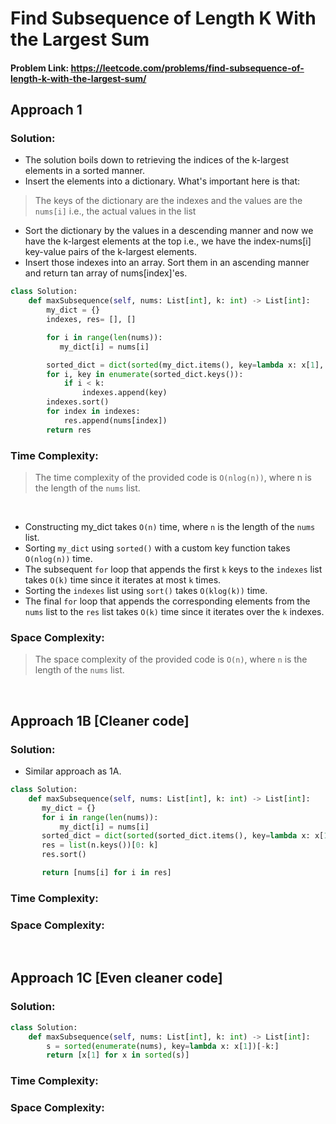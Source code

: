# Find Subsequence of Length K With the Largest Sum

#### Problem Link: https://leetcode.com/problems/find-subsequence-of-length-k-with-the-largest-sum/

## Approach 1

### Solution:
* The solution boils down to retrieving the indices of the k-largest elements in a sorted manner.
* Insert the elements into a dictionary. What's important here is that:
> The keys of the dictionary are the indexes and the values are the `nums[i]` i.e., the actual values in the list 
* Sort the dictionary by the values in a descending manner and now we have the k-largest elements at the top i.e., we have the index-nums[i] key-value pairs of the k-largest elements. 
* Insert those indexes into an array. Sort them in an ascending manner and return tan array of nums[index]'es.


```py
class Solution:
    def maxSubsequence(self, nums: List[int], k: int) -> List[int]:
        my_dict = {}
        indexes, res= [], []

        for i in range(len(nums)):
           my_dict[i] = nums[i]

        sorted_dict = dict(sorted(my_dict.items(), key=lambda x: x[1], reverse=True))
        for i, key in enumerate(sorted_dict.keys()):
            if i < k:
                indexes.append(key)
        indexes.sort()
        for index in indexes:
            res.append(nums[index])
        return res
```

### Time Complexity:
> The time complexity of the provided code is `O(nlog(n))`, where n is the length of the `nums` list.
<br>

* Constructing my_dict takes `O(n)` time, where `n` is the length of the `nums` list. 
* Sorting `my_dict` using `sorted()` with a custom key function takes `O(nlog(n))` time. 
* The subsequent `for` loop that appends the first `k` keys to the `indexes` list takes `O(k)` time since it iterates at most `k` times.
* Sorting the `indexes` list using `sort()` takes `O(klog(k))` time.
* The final `for` loop that appends the corresponding elements from the `nums` list to the `res` list takes `O(k)` time since it iterates over the `k` indexes.


### Space Complexity:
> The space complexity of the provided code is `O(n)`, where `n` is the length of the `nums` list.
<br>

## Approach 1B [Cleaner code]

### Solution:
* Similar approach as 1A.

```py
class Solution:
    def maxSubsequence(self, nums: List[int], k: int) -> List[int]:
       my_dict = {}
       for i in range(len(nums)):
           my_dict[i] = nums[i]
       sorted_dict = dict(sorted(sorted_dict.items(), key=lambda x: x[1], reverse=True))
       res = list(n.keys())[0: k] 
       res.sort()

       return [nums[i] for i in res]
```

### Time Complexity:



### Space Complexity:
<br>


## Approach 1C [Even cleaner code]

### Solution:


```py
class Solution:
    def maxSubsequence(self, nums: List[int], k: int) -> List[int]:
        s = sorted(enumerate(nums), key=lambda x: x[1])[-k:]
        return [x[1] for x in sorted(s)]
```

### Time Complexity:



### Space Complexity:






